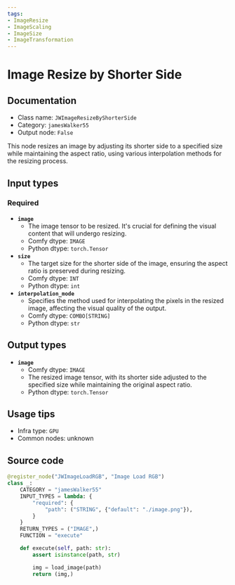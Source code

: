 ```yaml
---
tags:
- ImageResize
- ImageScaling
- ImageSize
- ImageTransformation
---
```


# Image Resize by Shorter Side
## Documentation
- Class name: `JWImageResizeByShorterSide`
- Category: `jamesWalker55`
- Output node: `False`

This node resizes an image by adjusting its shorter side to a specified size while maintaining the aspect ratio, using various interpolation methods for the resizing process.
## Input types
### Required
- **`image`**
    - The image tensor to be resized. It's crucial for defining the visual content that will undergo resizing.
    - Comfy dtype: `IMAGE`
    - Python dtype: `torch.Tensor`
- **`size`**
    - The target size for the shorter side of the image, ensuring the aspect ratio is preserved during resizing.
    - Comfy dtype: `INT`
    - Python dtype: `int`
- **`interpolation_mode`**
    - Specifies the method used for interpolating the pixels in the resized image, affecting the visual quality of the output.
    - Comfy dtype: `COMBO[STRING]`
    - Python dtype: `str`
## Output types
- **`image`**
    - Comfy dtype: `IMAGE`
    - The resized image tensor, with its shorter side adjusted to the specified size while maintaining the original aspect ratio.
    - Python dtype: `torch.Tensor`
## Usage tips
- Infra type: `GPU`
- Common nodes: unknown


## Source code
```python
@register_node("JWImageLoadRGB", "Image Load RGB")
class _:
    CATEGORY = "jamesWalker55"
    INPUT_TYPES = lambda: {
        "required": {
            "path": ("STRING", {"default": "./image.png"}),
        }
    }
    RETURN_TYPES = ("IMAGE",)
    FUNCTION = "execute"

    def execute(self, path: str):
        assert isinstance(path, str)

        img = load_image(path)
        return (img,)

```
